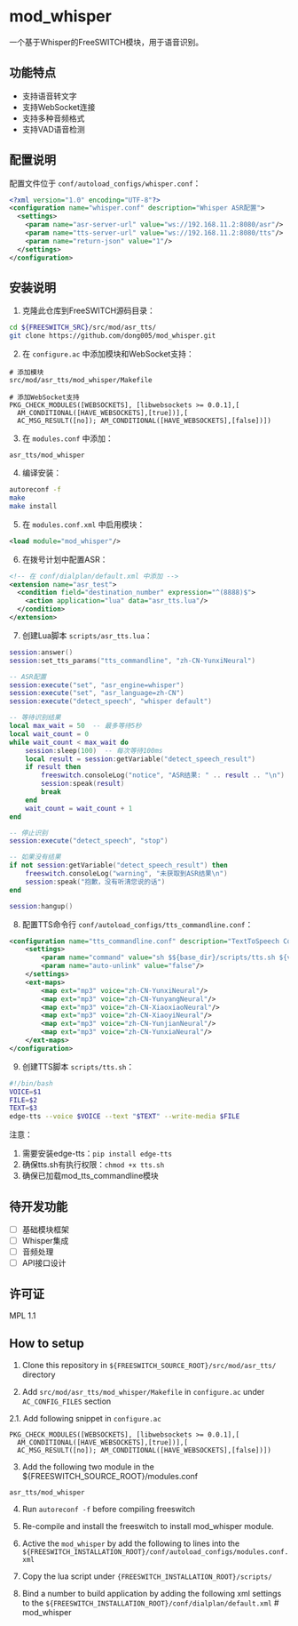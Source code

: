 # mod_whisper

一个基于Whisper的FreeSWITCH模块，用于语音识别。

## 功能特点

- 支持语音转文字
- 支持WebSocket连接
- 支持多种音频格式
- 支持VAD语音检测

## 配置说明

配置文件位于 `conf/autoload_configs/whisper.conf`：

```xml
<?xml version="1.0" encoding="UTF-8"?>
<configuration name="whisper.conf" description="Whisper ASR配置">
  <settings>
    <param name="asr-server-url" value="ws://192.168.11.2:8080/asr"/>
    <param name="tts-server-url" value="ws://192.168.11.2:8080/tts"/>
    <param name="return-json" value="1"/>
  </settings>
</configuration>
```

## 安装说明

1. 克隆此仓库到FreeSWITCH源码目录：
```bash
cd ${FREESWITCH_SRC}/src/mod/asr_tts/
git clone https://github.com/dong005/mod_whisper.git
```

2. 在 `configure.ac` 中添加模块和WebSocket支持：
```
# 添加模块
src/mod/asr_tts/mod_whisper/Makefile

# 添加WebSocket支持
PKG_CHECK_MODULES([WEBSOCKETS], [libwebsockets >= 0.0.1],[
  AM_CONDITIONAL([HAVE_WEBSOCKETS],[true])],[
  AC_MSG_RESULT([no]); AM_CONDITIONAL([HAVE_WEBSOCKETS],[false])])
```

3. 在 `modules.conf` 中添加：
```
asr_tts/mod_whisper
```

4. 编译安装：
```bash
autoreconf -f
make
make install
```

5. 在 `modules.conf.xml` 中启用模块：
```xml
<load module="mod_whisper"/>
```

6. 在拨号计划中配置ASR：
```xml
<!-- 在 conf/dialplan/default.xml 中添加 -->
<extension name="asr_test">
  <condition field="destination_number" expression="^(8888)$">
    <action application="lua" data="asr_tts.lua"/>
  </condition>
</extension>
```

7. 创建Lua脚本 `scripts/asr_tts.lua`：
```lua
session:answer()
session:set_tts_params("tts_commandline", "zh-CN-YunxiNeural")

-- ASR配置
session:execute("set", "asr_engine=whisper")
session:execute("set", "asr_language=zh-CN")
session:execute("detect_speech", "whisper default")

-- 等待识别结果
local max_wait = 50  -- 最多等待5秒
local wait_count = 0
while wait_count < max_wait do
    session:sleep(100)  -- 每次等待100ms
    local result = session:getVariable("detect_speech_result")
    if result then
        freeswitch.consoleLog("notice", "ASR结果: " .. result .. "\n")
        session:speak(result)
        break
    end
    wait_count = wait_count + 1
end

-- 停止识别
session:execute("detect_speech", "stop")

-- 如果没有结果
if not session:getVariable("detect_speech_result") then
    freeswitch.consoleLog("warning", "未获取到ASR结果\n")
    session:speak("抱歉，没有听清您说的话")
end

session:hangup()
```

8. 配置TTS命令行 `conf/autoload_configs/tts_commandline.conf`：
```xml
<configuration name="tts_commandline.conf" description="TextToSpeech Commandline configuration">
    <settings>
        <param name="command" value="sh $${base_dir}/scripts/tts.sh ${voice} ${file} ${text}"/>
        <param name="auto-unlink" value="false"/>
    </settings>
    <ext-maps>
        <map ext="mp3" voice="zh-CN-YunxiNeural"/>
        <map ext="mp3" voice="zh-CN-YunyangNeural"/>
        <map ext="mp3" voice="zh-CN-XiaoxiaoNeural"/>
        <map ext="mp3" voice="zh-CN-XiaoyiNeural"/>
        <map ext="mp3" voice="zh-CN-YunjianNeural"/>
        <map ext="mp3" voice="zh-CN-YunxiaNeural"/>
    </ext-maps>
</configuration>
```

9. 创建TTS脚本 `scripts/tts.sh`：
```bash
#!/bin/bash
VOICE=$1
FILE=$2
TEXT=$3
edge-tts --voice $VOICE --text "$TEXT" --write-media $FILE
```

注意：
1. 需要安装edge-tts：`pip install edge-tts`
2. 确保tts.sh有执行权限：`chmod +x tts.sh`
3. 确保已加载mod_tts_commandline模块

## 待开发功能

- [ ] 基础模块框架
- [ ] Whisper集成
- [ ] 音频处理
- [ ] API接口设计

## 许可证

MPL 1.1

## How to setup

1. Clone this repository in `${FREESWITCH_SOURCE_ROOT}/src/mod/asr_tts/` directory 

2. Add `src/mod/asr_tts/mod_whisper/Makefile` in `configure.ac` under `AC_CONFIG_FILES` section

2.1. Add following snippet in `configure.ac` 

```
PKG_CHECK_MODULES([WEBSOCKETS], [libwebsockets >= 0.0.1],[
  AM_CONDITIONAL([HAVE_WEBSOCKETS],[true])],[
  AC_MSG_RESULT([no]); AM_CONDITIONAL([HAVE_WEBSOCKETS],[false])])
```
3. Add the following two module in the ${FREESWITCH_SOURCE_ROOT}/modules.conf
```
asr_tts/mod_whisper
```

4. Run `autoreconf -f` before compiling freeswitch

5. Re-compile and install the freeswitch to install mod_whisper module.


6. Active the `mod_whisper` by add the following to lines into the `${FREESWITCH_INSTALLATION_ROOT}/conf/autoload_configs/modules.conf.xml`
<load module="mod_whisper"/>

7. Copy the lua script under `{FREESWITCH_INSTALLATION_ROOT}/scripts/`

8. Bind a number to build application by adding the following xml settings to the `${FREESWITCH_INSTALLATION_ROOT}/conf/dialplan/default.xml`
#   m o d _ w h i s p e r 
 
 